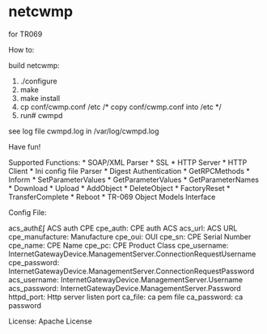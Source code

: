 netcwmp
=======

for TR069


How to:

build netcwmp:
1) ./configure
2) make
3) make install
4) cp conf/cwmp.conf /etc        /*   copy conf/cwmp.conf into /etc   */
5) run# cwmpd


see log file cwmpd.log in /var/log/cwmpd.log


Have fun!


Supported Functions:
    * SOAP/XML Parser 
    * SSL 
    * HTTP Server 
    * HTTP Client 
    * Ini config file Parser 
    * Digest Authentication 
    * GetRPCMethods 
    * Inform 
    * SetParameterValues 
    * GetParameterValues 
    * GetParameterNames
    * Download 
    * Upload 
    * AddObject
    * DeleteObject
    * FactoryReset
    * TransferComplete
    * Reboot 
    * TR-069 Object Models Interface 


Config File:

acs_auth£∫          ACS auth CPE
cpe_auth:           CPE auth ACS
acs_url:            ACS URL
cpe_manufacture:    Manufacture
cpe_oui:            OUI
cpe_sn:             CPE Serial Number
cpe_name:           CPE Name
cpe_pc:             CPE Product Class
cpe_username:       InternetGatewayDevice.ManagementServer.ConnectionRequestUsername
cpe_password:       InternetGatewayDevice.ManagementServer.ConnectionRequestPassword
acs_username:       InternetGatewayDevice.ManagementServer.Username
acs_password:       InternetGatewayDevice.ManagementServer.Password
httpd_port:         Http server listen port
ca_file:            ca pem file
ca_password:        ca password



License:  Apache License
